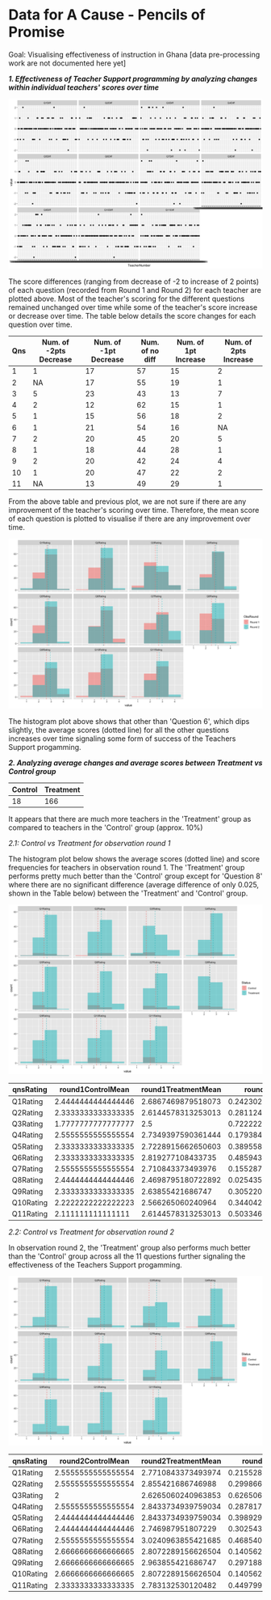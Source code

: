 # Data for A Cause - Pencils of Promise

Goal: Visualising effectiveness of instruction in Ghana [data pre-processing work are not documented here yet]

**_1. Effectiveness of Teacher Support programming by analyzing changes within individual teachers' scores over time_**

![png](images/2.png)

The score differences (ranging from decrease of -2 to increase of 2 points) of each question (recorded from Round 1 and Round 2) for each teacher are plotted above. Most of the teacher's scoring for the different questions remained unchanged over time while some of the teacher's score increase or decrease over time. The table below details the score changes for each question over time.

| Qns | Num. of -2pts Decrease | Num. of -1pt Decrease | Num. of no diff | Num. of 1pt Increase | Num. of 2pts Increase |
|-----|------------------------|-----------------------|-----------------|----------------------|-----------------------|
| 1   | 1                      | 17                    | 57              | 15                   | 2                     |
| 2   | NA                     | 17                    | 55              | 19                   | 1                     |
| 3   | 5                      | 23                    | 43              | 13                   | 7                     |
| 4   | 2                      | 12                    | 62              | 15                   | 1                     |
| 5   | 1                      | 15                    | 56              | 18                   | 2                     |
| 6   | 1                      | 21                    | 54              | 16                   | NA                    |
| 7   | 2                      | 20                    | 45              | 20                   | 5                     |
| 8   | 1                      | 18                    | 44              | 28                   | 1                     |
| 9   | 2                      | 20                    | 42              | 24                   | 4                     |
| 10  | 1                      | 20                    | 47              | 22                   | 2                     |
| 11  | NA                     | 13                    | 49              | 29                   | 1                     |

From the above table and previous plot, we are not sure if there are any improvement of the teacher's scoring over time. Therefore, the mean score of each question is plotted to visualise if there are any improvement over time. 

![png](images/1.png)

The histogram plot above shows that other than 'Question 6', which dips slightly, the average scores (dotted line) for all the other questions increases over time signaling some form of success of the Teachers Support progamming.


**_2. Analyzing average changes and average scores between Treatment vs Control group_**

| Control | Treatment |
|---------|-----------|
| 18      | 166       |

It appears that there are much more teachers in the 'Treatment' group as compared to teachers in the 'Control' group (approx. 10%)

_2.1: Control vs Treatment for observation round 1_

The histogram plot below shows the average scores (dotted line) and score frequencies for teachers in observation round 1. The 'Treatment' group performs pretty much better than the 'Control' group except for 'Question 8' where there are no significant difference (average difference of only 0.025, shown in the Table below) between the 'Treatment' and 'Control' group. 

![png](images/3.png)

| qnsRating | round1ControlMean  | round1TreatmentMean | round1MeanDiff       |
|-----------|--------------------|---------------------|----------------------|
| Q1Rating  | 2.4444444444444446 | 2.6867469879518073  | 0.2423025435073627   |
| Q2Rating  | 2.3333333333333335 | 2.6144578313253013  | 0.2811244979919678   |
| Q3Rating  | 1.7777777777777777 | 2.5                 | 0.7222222222222223   |
| Q4Rating  | 2.5555555555555554 | 2.7349397590361444  | 0.17938420348058903  |
| Q5Rating  | 2.3333333333333335 | 2.7228915662650603  | 0.38955823293172687  |
| Q6Rating  | 2.3333333333333335 | 2.819277108433735   | 0.48594377510040143  |
| Q7Rating  | 2.5555555555555554 | 2.710843373493976   | 0.1552878179384205   |
| Q8Rating  | 2.4444444444444446 | 2.4698795180722892  | 0.025435073627844584 |
| Q9Rating  | 2.3333333333333335 | 2.63855421686747    | 0.30522088353413634  |
| Q10Rating | 2.2222222222222223 | 2.566265060240964   | 0.34404283801874147  |
| Q11Rating | 2.111111111111111  | 2.6144578313253013  | 0.5033467202141901   |


_2.2: Control vs Treatment for observation round 2_

In observation round 2, the 'Treatment' group also performs much better than the 'Control' group across all the 11 questions further signaling the effectiveness of the Teachers Support progamming. 

![png](images/4.png)

| qnsRating | round2ControlMean  | round2TreatmentMean | round2MeanDiff      |
|-----------|--------------------|---------------------|---------------------|
| Q1Rating  | 2.5555555555555554 | 2.7710843373493974  | 0.21552878179384205 |
| Q2Rating  | 2.5555555555555554 | 2.855421686746988   | 0.29986613119143257 |
| Q3Rating  | 2                  | 2.6265060240963853  | 0.6265060240963853  |
| Q4Rating  | 2.5555555555555554 | 2.8433734939759034  | 0.2878179384203481  |
| Q5Rating  | 2.4444444444444446 | 2.8433734939759034  | 0.3989290495314588  |
| Q6Rating  | 2.4444444444444446 | 2.746987951807229   | 0.30254350736278424 |
| Q7Rating  | 2.5555555555555554 | 3.0240963855421685  | 0.46854082998661317 |
| Q8Rating  | 2.6666666666666665 | 2.8072289156626504  | 0.1405622489959839  |
| Q9Rating  | 2.6666666666666665 | 2.963855421686747   | 0.29718875502008046 |
| Q10Rating | 2.6666666666666665 | 2.8072289156626504  | 0.1405622489959839  |
| Q11Rating | 2.3333333333333335 | 2.783132530120482   | 0.4497991967871484  |
